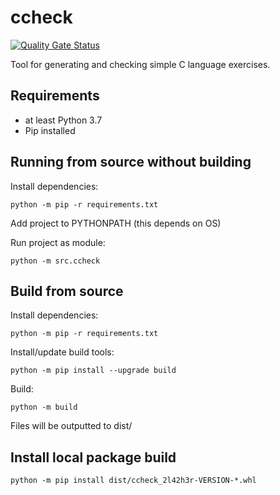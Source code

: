 # ccheck

[![Quality Gate Status](https://sonarcloud.io/api/project_badges/measure?project=2l42h3r_c-check&metric=alert_status)](https://sonarcloud.io/summary/new_code?id=2l42h3r_c-check)

Tool for generating and checking simple C language exercises.

## Requirements
* at least Python 3.7
* Pip installed

## Running from source without building

Install dependencies:

```python -m pip -r requirements.txt```

Add project to PYTHONPATH (this depends on OS)

Run project as module:

```python -m src.ccheck```

## Build from source

Install dependencies:

```python -m pip -r requirements.txt```

Install/update build tools:

```python -m pip install --upgrade build```

Build:

```python -m build```


Files will be outputted to dist/

## Install local package build

```python -m pip install dist/ccheck_2l42h3r-VERSION-*.whl```